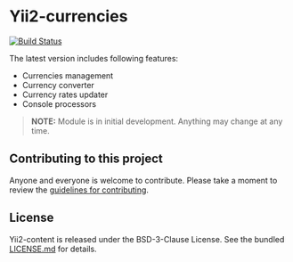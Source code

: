 # Yii2-currencies

[![Build Status](https://travis-ci.org/jarrus90/yii2-currencies.svg?branch=master)](https://travis-ci.org/jarrus90/yii2-currencies)

The latest version includes following features:

* Currencies management
* Currency converter
* Currency rates updater
* Console processors

> **NOTE:** Module is in initial development. Anything may change at any time.

## Contributing to this project

Anyone and everyone is welcome to contribute. Please take a moment to review the [guidelines for contributing](CONTRIBUTING.md).

## License

Yii2-content is released under the BSD-3-Clause License. See the bundled [LICENSE.md](LICENSE.md) for details.